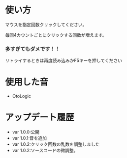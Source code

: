 # 使い方
マウスを指定回数クリックしてください。

毎回4カウントごとにクリックする回数が増えます。

### 多すぎてもダメです！！

リトライするときは再度読み込みかF5キーを押してください

# 使用した音
* OtoLogic

# アップデート履歴
* var 1.0.0:公開
* var 1.0.1:音を追加
* var 1.0.2:クリック回数の乱数を調整しました
* var 1.0.2:ソースコードの微調整。

